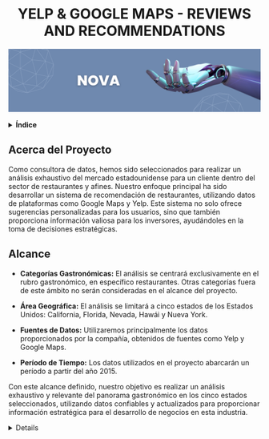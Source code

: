 <div align="center">

# YELP & GOOGLE MAPS - REVIEWS AND RECOMMENDATIONS

![Logo](./Imagenes/Banner.png)

</div>

<details>
<summary><strong>Índice</strong></summary>

- [Acerca del Proyecto](#acerca-del-proyecto)
- [Alcance](#alcance)
- [Objetivos Generales](#objetivo-general)
  - [Objetivos Específicos](#objetivos-específicos)
- [KPIs (Indicadores Clave de Rendimiento)](#kpis-indicadores-clave-de-rendimiento)
- [Stack Tecnológico](#stack-tecnológico)
- [Integrantes](#integrantes)

</details>

## Acerca del Proyecto

Como consultora de datos, hemos sido seleccionados para realizar un análisis exhaustivo del mercado estadounidense para un cliente dentro del sector de restaurantes y afines. Nuestro enfoque principal ha sido desarrollar un sistema de recomendación de restaurantes, utilizando datos de plataformas como Google Maps y Yelp. Este sistema no solo ofrece sugerencias personalizadas para los usuarios, sino que también proporciona información valiosa para los inversores, ayudándoles en la toma de decisiones estratégicas.

## Alcance

- **Categorías Gastronómicas:** El análisis se centrará exclusivamente en el rubro gastronómico, en específico restaurantes. Otras categorías fuera de este ámbito no serán consideradas en el alcance del proyecto.

- **Área Geográfica:** El análisis se limitará a cinco estados de los Estados Unidos: California, Florida, Nevada, Hawái y Nueva York.

- **Fuentes de Datos:** Utilizaremos principalmente los datos proporcionados por la compañía, obtenidos de fuentes como Yelp y Google Maps.

- **Período de Tiempo:** Los datos utilizados en el proyecto abarcarán un período a partir del año 2015.

Con este alcance definido, nuestro objetivo es realizar un análisis exhaustivo y relevante del panorama gastronómico en los cinco estados seleccionados, utilizando datos confiables y actualizados para proporcionar información estratégica para el desarrollo de negocios en esta industria.

<details>
## Objetivos Generales

Nuestra empresa se propone realizar un profundo estudio de los datos de reseñas de Google Maps y Yelp que nos han proporcionado. Además, planeamos obtener información adicional mediante diversas APIs. El objetivo principal es predecir qué tipo de rubro de negocio tendrá un mayor crecimiento, identificar los tipos de restaurantes más populares en Estados Unidos y saber dónde es conveniente emplazar los nuevos locales de restaurantes.

<details>

</details>

<details>
<summary><strong>Objetivos específicos</strong></summary>

- **Descubrir los Rubros de comida más Demandados:** Identificar los tipos de comida más solicitados en los Estados Unidos.

- **Apertura Estratégica de Nuevos Establecimientos:** Aconsejar a nuestro cliente sobre las ubicaciones más competitivas para la apertura de nuevos restaurantes.

- **Mejora Continua del Servicio a través de Feedback Negativo:** Examinar comentarios negativos de los usuarios para detectar patrones y tendencias recurrentes.

- **Modelo de machine learning:** Desarrollar un sistema de recomendación de restaurantes para los usuarios de ambas plataformas.

</details>

## KPIs (Indicadores Clave de Rendimiento)

- **Porcentaje de Participación en el Mercado por Tipo de Comida:** Aumento del 10% en la participación de mercado respecto al tipo de comida con mayor participación.

- **Porcentaje de Éxito de Apertura de Nuevos Restaurantes:** Crecimiento del 8% en la cantidad de nuevos restaurantes abiertos en ubicaciones relevantes.

- **Porcentaje de Reseñas Positivas por Categoría:** Aumento del 10% en las reseñas positivas trimestralmente.

## Stack Tecnológico

![stack](./Imagenes/stack.png)

## Integrantes

- Gabriela Bergagna: Analista de datos
- Saul Zambrano: Analista de datos
- Daniel Hernandez: Ingeniero de datos
- Jorge Alvarez: Ingeniero de datos
- Alejandro Salinas: Científico de datos
